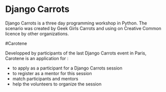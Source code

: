 # Django Carrots

Django Carrots is a three day programming workshop in Python. The scenario was created by Geek Girls Carrots and using on Creative Common licence by other organizations. 

#Carotene

Developped by participants of the last Django Carrots event in Paris, Carotene is an application for :

- to apply as a participant for a Django Carrots session
- to register as a mentor for this session
- match participants and mentors
- help the volunteers to organize the session
